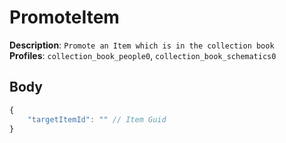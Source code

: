 # PromoteItem

**Description**: `Promote an Item which is in the collection book` \
**Profiles**: `collection_book_people0`, `collection_book_schematics0`

## Body

```js
{
    "targetItemId": "" // Item Guid
}
```
